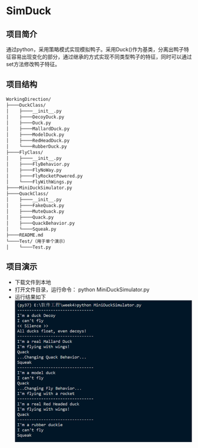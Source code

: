 # SimDuck
## 项目简介
通过python，采用策略模式实现模拟鸭子。采用Duck()作为基类，分离出鸭子特征容易出现变化的部分，通过继承的方式实现不同类型鸭子的特征，同时可以通过set方法修改鸭子特征。
## 项目结构
	WorkingDirection/
	├────DuckClass/
	│    ├────__init__.py
	│    ├────DecoyDuck.py
	│    ├────Duck.py
	│    ├────MallardDuck.py
	│    ├────ModelDuck.py
	│    ├────RedHeadDuck.py
	│    └────RubberDuck.py
	├────FlyClass/
	│    ├────__init__.py
	│    ├────FlyBehavior.py
	│    ├────FlyNoWay.py
	│    ├────FlyRocketPowered.py
	│    └────FlyWithWings.py
	├────MiniDuckSimulator.py
	├────QuackClass/
	│    ├────__init__.py
	│    ├────FakeQuack.py
	│    ├────MuteQuack.py
	│    ├────Quack.py
	│    ├────QuackBehavior.py
	│    └────Squeak.py
	├────README.md
	└────Test/（用于单个演示）
	│    └────Test.py
## 项目演示
- 下载文件到本地
- 打开文件目录，运行命令： python MiniDuckSimulator.py
- 运行结果如下
![运行结果](outprint.png)

